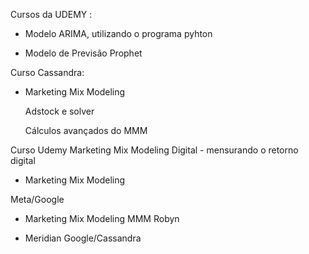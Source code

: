 Cursos da UDEMY :

- Modelo ARIMA, utilizando o programa pyhton

- Modelo de Previsão Prophet



Curso Cassandra:

- Marketing Mix Modeling

  Adstock e solver

  Cálculos avançados do MMM 
 

Curso Udemy Marketing Mix Modeling Digital - mensurando o retorno digital

- Marketing Mix Modeling

Meta/Google

- Marketing Mix Modeling MMM Robyn

- Meridian Google/Cassandra
